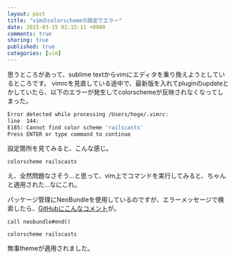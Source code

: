 ```yaml
---
layout: post
title: "vimのcolorschemeの設定でエラー"
date: 2015-03-15 01:15:11 +0900
comments: true
sharing: true
published: true
categories: [vim]
---
```


思うところがあって、sublime textからvimにエディタを乗り換えようとしているところです。
vimrcを見直している途中で、最新版を入れてpluginのupdateとかしていたら、以下のエラーが発生してcolorschemeが反映されなくなってしまった。

<!-- more -->

```sh
Error detected while processing /Users/hoge/.vimrc:
line  144:
E185: Cannot find color scheme 'railscasts'
Press ENTER or type command to continue
```

設定箇所を見てみると、こんな感じ。

```vim
colorscheme railscasts
```

え、全然問題なさそう...と思って、vim上でコマンドを実行してみると、ちゃんと適用された...なにこれ。

パッケージ管理にNeoBundleを使用しているのですが、エラーメッセージで検索したら、[GitHubにこんなコメント](https://github.com/altercation/vim-colors-solarized/issues/104#issuecomment-71037368)が。

```vim
call neobundle#end()

colorscheme railscasts
```

無事themeが適用されました。
